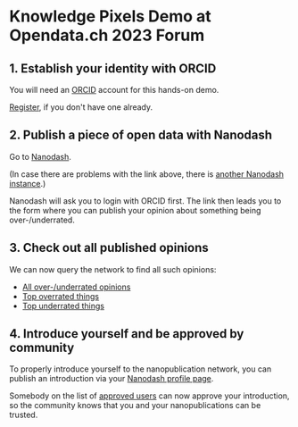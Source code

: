 # Knowledge Pixels Demo at Opendata.ch 2023 Forum

## 1. Establish your identity with ORCID

You will need an [ORCID](https://orcid.org/) account for this hands-on demo.

[Register](https://orcid.org/register), if you don't have one already.

## 2. Publish a piece of open data with Nanodash

Go to [Nanodash](https://nanodash.petapico.org/publish?template=http://purl.org/np/RA6p8TsYKPUmy6yoKuxjBKn2vRKczjIWrcS2lyyX61myE&template-version=latest).

(In case there are problems with the link above, there is [another Nanodash instance](https://nanodash.np.trustyuri.net/publish?template=http://purl.org/np/RA6p8TsYKPUmy6yoKuxjBKn2vRKczjIWrcS2lyyX61myE&template-version=latest).)

Nanodash will ask you to login with ORCID first. The link then leads you to the form where you can publish your opinion about something being over-/underrated.

## 3. Check out all published opinions

We can now query the network to find all such opinions:

- [All over-/underrated opinions](https://peta-pico.github.io/tapas/tapas.html?api=knowledgepixels/overunderrated-queries&op=/get-entries&autosubmit=on)
- [Top overrated things](https://peta-pico.github.io/tapas/tapas.html?api=knowledgepixels/overunderrated-queries&op=/top-overrated&autosubmit=on)
- [Top underrated things](https://peta-pico.github.io/tapas/tapas.html?api=knowledgepixels/overunderrated-queries&op=/top-underrated&autosubmit=on)

## 4. Introduce yourself and be approved by community

To properly introduce yourself to the nanopublication network, you can publish an introduction via your [Nanodash profile page](https://nanodash.petapico.org/profile).

Somebody on the list of [approved users](https://nanodash.petapico.org/userlist) can now approve your introduction, so the community knows that you and your nanopublications can be trusted.
